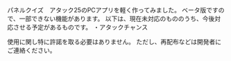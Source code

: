 パネルクイズ　アタック25のPCアプリを軽く作ってみました。
ベータ版ですので、一部できない機能があります。
以下は、現在未対応のもののうち、今後対応させる予定があるものです。
・アタックチャンス

使用に関し特に許諾を取る必要はありません。
ただし、再配布などは開発者にご連絡ください。
